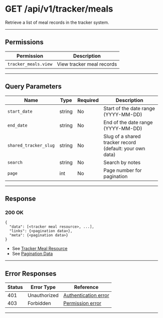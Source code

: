 # GET /api/v1/tracker/meals

Retrieve a list of meal records in the tracker system.


---

## Permissions
| Permission                   | Description                      |
|------------------------------|----------------------------------|
| `tracker_meals.view`         | View tracker meal records        |

---

## Query Parameters
| Name                | Type    | Required | Description                                                      |
|---------------------|---------|----------|------------------------------------------------------------------|
| `start_date`        | string  | No       | Start of the date range (YYYY-MM-DD)                             |
| `end_date`          | string  | No       | End of the date range (YYYY-MM-DD)                               |
| `shared_tracker_slug`| string | No       | Slug of a shared tracker record (default: your own data)         |
| `search`            | string  | No       | Search by notes                                                  |
| `page`              | int     | No       | Page number for pagination                                       |

---

## Response

### 200 OK
```
{
  "data": [<tracker meal resource>, ...],
  "links": {<pagination data>},
  "meta": {<pagination data>}
}
```
- See [Tracker Meal Resource](tracker_meal_resource.md)
- See [Pagination Data](../../_globals/pagination-data.md)

---

## Error Responses
| Status | Error Type         | Reference                                                      |
|--------|--------------------|----------------------------------------------------------------|
| 401    | Unauthorized       | [Authentication error](../../_globals/authentication-errors.md) |
| 403    | Forbidden          | [Permission error](../../_globals/permission-errors.md)         |

---
